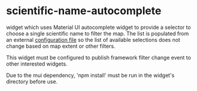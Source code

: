 # scientific-name-autocomplete

widget which uses Material UI autocomplete widget to provide a selector to choose a single scientific name to filter the map.
The list is populated from an external [configuration file](https://www.ncei.noaa.gov/waf/dsc-data/config/DeepSeaCorals/scientific_names.json) so the list of available selections does not change based on map extent or other filters.

This widget must be configured to publish framework filter change event to other interested widgets.

Due to the mui dependency, 'npm install' must be run in the widget's directory before use.